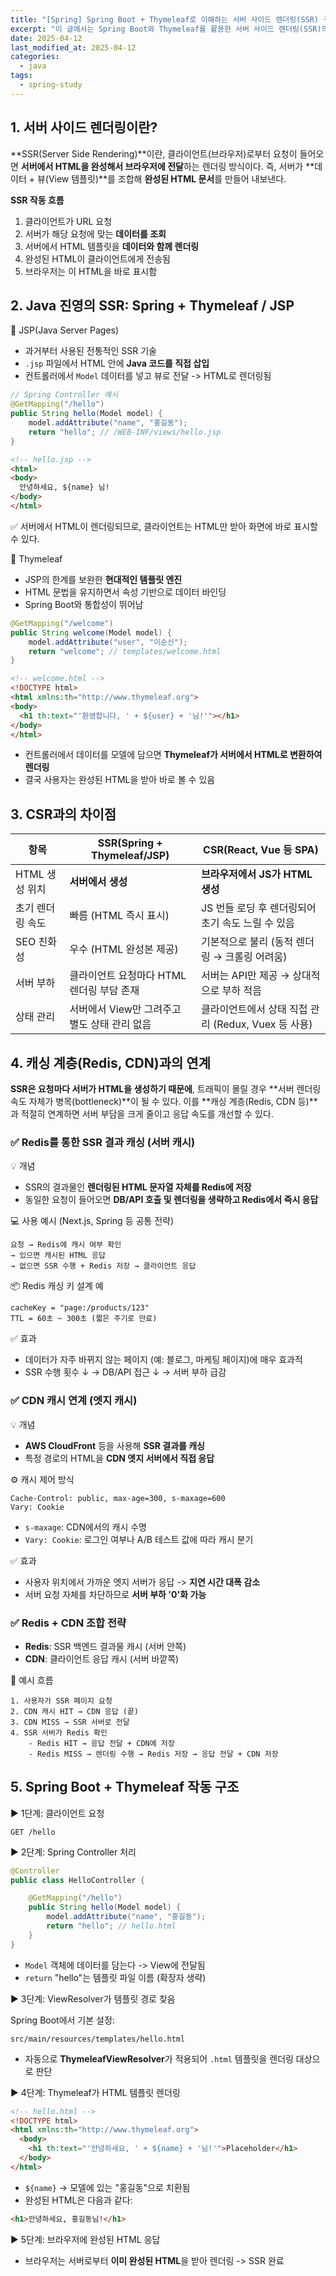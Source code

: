 ```yaml
---
title: "[Spring] Spring Boot + Thymeleaf로 이해하는 서버 사이드 렌더링(SSR) 구조"
excerpt: "이 글에서는 Spring Boot와 Thymeleaf를 활용한 서버 사이드 렌더링(SSR)의 구조와 동작 방식을 상세히 설명합니다. JSP와의 비교부터 CSR과의 차이, SSR 페이지의 캐싱 최적화를 위한 Redis와 CDN 연계 전략까지 실제 애플리케이션 아키텍처 설계에 필요한 개념들을 단계별로 정리했습니다."
date: 2025-04-12
last_modified_at: 2025-04-12
categories:
  - java
tags:
  - spring-study
---
```


## 1. 서버 사이드 렌더링이란?

**SSR(Server Side Rendering)**이란, 클라이언트(브라우저)로부터 요청이 들어오면 **서버에서 HTML을 완성해서 브라우저에 전달**하는 렌더링 방식이다.
즉, 서버가 **데이터 + 뷰(View 템플릿)**를 조합해 **완성된 HTML 문서**를 만들어 내보낸다.

**SSR 작동 흐름**

1. 클라이언트가 URL 요청
2. 서버가 해당 요청에 맞는 **데이터를 조회**
3. 서버에서 HTML 템플릿을 **데이터와 함께 렌더링**
4. 완성된 HTML이 클라이언트에게 전송됨
5. 브라우저는 이 HTML을 바로 표시함

## 2. Java 진영의 SSR: Spring + Thymeleaf / JSP

📄 JSP(Java Server Pages)

* 과거부터 사용된 전통적인 SSR 기술
* `.jsp` 파일에서 HTML 안에 **Java 코드를 직접 삽입**
* 컨트롤러에서 `Model` 데이터를 넣고 뷰로 전달 -> HTML로 렌더링됨

```java
// Spring Controller 예시
@GetMapping("/hello")
public String hello(Model model) {
    model.addAttribute("name", "홍길동");
    return "hello"; // /WEB-INF/views/hello.jsp
}
```

```html
<!-- hello.jsp -->
<html>
<body>
  안녕하세요, ${name} 님!
</body>
</html>
```

✅ 서버에서 HTML이 렌더링되므로, 클라이언트는 HTML만 받아 화면에 바로 표시할 수 있다.

📄 Thymeleaf

* JSP의 한계를 보완한 **현대적인 템플릿 엔진**
* HTML 문법을 유지하면서 속성 기반으로 데이터 바인딩
* Spring Boot와 통합성이 뛰어남

```java
@GetMapping("/welcome")
public String welcome(Model model) {
    model.addAttribute("user", "이순신");
    return "welcome"; // templates/welcome.html
}
```

```html
<!-- welcome.html -->
<!DOCTYPE html>
<html xmlns:th="http://www.thymeleaf.org">
<body>
  <h1 th:text="'환영합니다, ' + ${user} + '님!'"></h1>
</body>
</html>
```

* 컨트롤러에서 데이터를 모델에 담으면 **Thymeleaf가 서버에서 HTML로 변환하여 렌더링**
* 결국 사용자는 완성된 HTML을 받아 바로 볼 수 있음

## 3. CSR과의 차이점

| 항목             | SSR(Spring + Thymeleaf/JSP)                        | CSR(React, Vue 등 SPA)                                 |
|------------------|----------------------------------------------------|--------------------------------------------------------|
| HTML 생성 위치    | **서버에서 생성**                                   | **브라우저에서 JS가 HTML 생성**                         |
| 초기 렌더링 속도  | 빠름 (HTML 즉시 표시)                                | JS 번들 로딩 후 렌더링되어 초기 속도 느릴 수 있음         |
| SEO 친화성        | 우수 (HTML 완성본 제공)                             | 기본적으로 불리 (동적 렌더링 → 크롤링 어려움)             |
| 서버 부하         | 클라이언트 요청마다 HTML 렌더링 부담 존재            | 서버는 API만 제공 → 상대적으로 부하 적음                 |
| 상태 관리         | 서버에서 View만 그려주고 별도 상태 관리 없음         | 클라이언트에서 상태 직접 관리 (Redux, Vuex 등 사용)      |

## 4. 캐싱 계층(Redis, CDN)과의 연계

**SSR은 요청마다 서버가 HTML을 생성하기 때문에**, 트래픽이 몰릴 경우 **서버 렌더링 속도 자체가 병목(bottleneck)**이 될 수 있다. 이를 **캐싱 계층(Redis, CDN 등)**과 적절히 연계하면 서버 부담을 크게 줄이고 응답 속도를 개선할 수 있다.

### ✅ Redis를 통한 SSR 결과 캐싱 (서버 캐시)

💡 개념

* SSR의 결과물인 **렌더링된 HTML 문자열 자체를 Redis에 저장**
* 동일한 요청이 들어오면 **DB/API 호출 및 렌더링을 생략하고 Redis에서 즉시 응답**

💻 사용 예시 (Next.js, Spring 등 공통 전략)

```text
요청 → Redis에 캐시 여부 확인
→ 있으면 캐시된 HTML 응답
→ 없으면 SSR 수행 + Redis 저장 → 클라이언트 응답
```

📦 Redis 캐싱 키 설계 예

```text
cacheKey = "page:/products/123"
TTL = 60초 ~ 300초 (짧은 주기로 만료)
```

✅ 효과

* 데이터가 자주 바뀌지 않는 페이지 (예: 블로그, 마케팅 페이지)에 매우 효과적
* SSR 수행 횟수 ↓ → DB/API 접근 ↓ → 서버 부하 급감

### ✅ CDN 캐시 연계 (엣지 캐시)

💡 개념

* **AWS CloudFront** 등을 사용해 **SSR 결과를 캐싱**
* 특정 경로의 HTML을 **CDN 엣지 서버에서 직접 응답**

⚙️ 캐시 제어 방식

```text
Cache-Control: public, max-age=300, s-maxage=600
Vary: Cookie
```

* `s-maxage`: CDN에서의 캐시 수명
* `Vary: Cookie`: 로그인 여부나 A/B 테스트 값에 따라 캐시 분기

✅ 효과
* 사용자 위치에서 가까운 엣지 서버가 응답 -> **지연 시간 대폭 감소**
* 서버 요청 자체를 차단하므로 **서버 부하 '0'화 가능**

### ✅ Redis + CDN 조합 전략

* **Redis**: SSR 백엔드 결과물 캐시 (서버 안쪽)
* **CDN**: 클라이언트 응답 캐시 (서버 바깥쪽)

🧠 예시 흐름

```text
1. 사용자가 SSR 페이지 요청
2. CDN 캐시 HIT → CDN 응답 (끝)
3. CDN MISS → SSR 서버로 전달
4. SSR 서버가 Redis 확인
    - Redis HIT → 응답 전달 + CDN에 저장
    - Redis MISS → 렌더링 수행 → Redis 저장 → 응답 전달 + CDN 저장
```

## 5. Spring Boot + Thymeleaf 작동 구조

▶ 1단계: 클라이언트 요청

```text
GET /hello
```

▶ 2단계: Spring Controller 처리

```java
@Controller
public class HelloController {

    @GetMapping("/hello")
    public String hello(Model model) {
        model.addAttribute("name", "홍길동");
        return "hello"; // hello.html
    }
}
```

* `Model` 객체에 데이터를 담는다 -> View에 전달됨
* `return` "hello"는 템플릿 파일 이름 (확장자 생략)

▶ 3단계: ViewResolver가 템플릿 경로 찾음

Spring Boot에서 기본 설정:

```text
src/main/resources/templates/hello.html
```

* 자동으로 **ThymeleafViewResolver**가 적용되어 `.html` 템플릿을 렌더링 대상으로 판단

▶ 4단계: Thymeleaf가 HTML 템플릿 렌더링

```html
<!-- hello.html -->
<!DOCTYPE html>
<html xmlns:th="http://www.thymeleaf.org">
  <body>
    <h1 th:text="'안녕하세요, ' + ${name} + '님!'">Placeholder</h1>
  </body>
</html>
```

* `${name}` -> 모델에 있는 "홍길동"으로 치환됨
* 완성된 HTML은 다음과 같다:

```html
<h1>안녕하세요, 홍길동님!</h1>
```

▶ 5단계: 브라우저에 완성된 HTML 응답

* 브라우저는 서버로부터 **이미 완성된 HTML**을 받아 렌더링 -> SSR 완료
